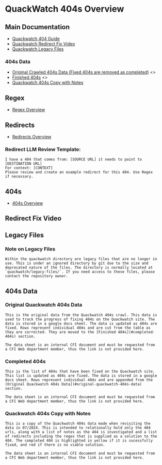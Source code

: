 # QuackWatch 404s Overview

## Main Documentation
- [Quackwatch 404 Guide](/quackwatch/404s/quackwatch/documentation/quackwatch-404-guide.md)
- [Quackwatch Redirect Fix Video](#redirect-fix-video)
- [Quackwatch Legacy Files](#legacy-files)

### 404s Data

- [Original Crawled 404s Data (Fixed 404s are removed as completed)](#original-quackwatch-404s-data) <> <!-- TODO: Add link -->
- [Finished 404s](#completed-404s) <> <!-- TODO: Add link -->
- [Quackwatch 404s Copy with Notes](#redirect-404s-copy-with-notes) <!-- TODO: Add link -->

## Regex
- [Regex Overview](/quackwatch/regex/regex-overview.md)

## Redirects

- [Redirects Overview](/quackwatch/redirects/redirects-overview.md)

### Redirect LLM Review Template:

    I have a 404 that comes from: [SOURCE URL] it needs to point to [DESTINATION URL]
    For context: [CONTEXT]
    Please review and create an example redirect for this 404. Use Regex if necessary.

## 404s

- [404s Overview](/quackwatch/404s/404s-overview.md)

## Redirect Fix Video

## Legacy Files

### Note on Legacy Files

    Within the quackwatch directory are legacy files that are no longer in use. This is under an ignored directory by git due to the size and deprecated nature of the files. The directory is normally located at `quackwatch/legacy-files/`. If you need access to these files, please contact the repository owner.

## 404s Data

### Original Quackwatch 404s Data

    This is the original data from the Quackwatch 404s crawl. This data is used to track the progress of fixing 404s on the Quackwatch site. The data is stored in a google docs sheet. The data is updated as 404s are fixed. Rows represent individual 404s and are cut from the table as they are corrected. They are moved to the [Finished 404s](#completed-404s) section.

    The data sheet is an internal CFI document and must be requested from a CFI Web department member, thus the link is not provided here.

### Completed 404s

    This is the list of 404s that have been fixed on the Quackwatch site. This list is updated as 404s are fixed. The data is stored in a google docs sheet. Rows represent individual 404s and are appended from the [Original Quackwatch 404s Data](#original-quackwatch-404s-data) section.

    The data sheet is an internal CFI document and must be requested from a CFI Web department member, thus the link is not provided here.

### Quackwatch 404s Copy with Notes

    This is a copy of the Quackwatch 404s data made when revisiting the data in 07/2024. This is intended to relationally hold only the 404 urls, along with a list of notes as the 404 is investigated and a list of redirects including the regex that is supplied as a solution to the 404. The completed 404 is highlighted in yellow if it is sucessfully fixed, and red if there is no viable solution.

    The data sheet is an internal CFI document and must be requested from a CFI Web department member, thus the link is not provided here.